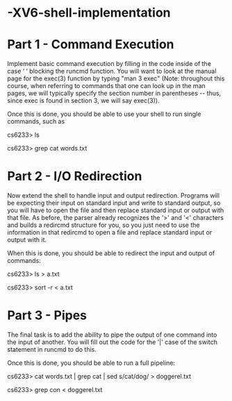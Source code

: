 # -XV6-shell-implementation

# Part 1 - Command Execution 
Implement basic command execution by filling in the code inside of the case ‘ ‘ blocking the 
runcmd function. You will want to look at the manual page for the exec(3) function by typing 
"man 3 exec" (Note: throughout this course, when referring to commands that one can look 
up in the man pages, we will typically specify the section number in parentheses -- thus, since 
exec is found in section 3, we will say exec(3)). 

Once this is done, you should be able to use your shell to run single commands, such as 

cs6233> ls 

cs6233> grep cat words.txt 

# Part 2 - I/O Redirection 
Now extend the shell to handle input and output redirection. Programs will be expecting their 
input on standard input and write to standard output, so you will have to open the file and then 
replace standard input or output with that file. As before, the parser already recognizes the '>' 
and '<' characters and builds a redircmd structure for you, so you just need to use the 
information in that redircmd to open a file and replace standard input or output with it.

When this is done, you should be able to redirect the input and output of commands: 

cs6233> ls > a.txt 

cs6233> sort -r < a.txt 

# Part 3 - Pipes 
The final task is to add the ability to pipe the output of one command into the input of another. 
You will fill out the code for the '|' case of the switch statement in runcmd to do this. 

Once this is done, you should be able to run a full pipeline: 

cs6233> cat words.txt | grep cat | sed s/cat/dog/ > doggerel.txt 

cs6233> grep con < doggerel.txt

